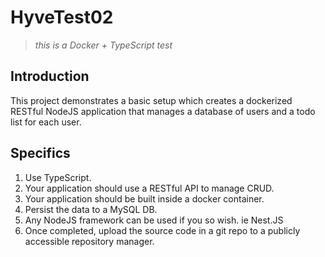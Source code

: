 # HyveTest02
> *this is a Docker + TypeScript test*


## Introduction
This project demonstrates a basic setup which creates a dockerized RESTful NodeJS application that manages a database of users and a todo list for each user.


## Specifics
1. Use TypeScript.
2. Your application should use a RESTful API to manage CRUD.
3. Your application should be built inside a docker container.
4. Persist the data to a MySQL DB.
5. Any NodeJS framework can be used if you so wish. ie Nest.JS
6. Once completed, upload the source code in a git repo to a publicly accessible repository manager.


